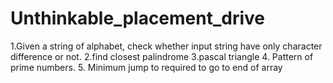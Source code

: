 # Unthinkable_placement_drive
1.Given a string of alphabet, check whether input string have only character difference or not.
2.find  closest palindrome 
3.pascal triangle
4. Pattern of prime numbers.
5. Minimum jump to required to go to end of array

